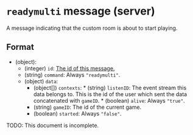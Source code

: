 # `readymulti` message (server)

A message indicating that the custom room is about to start playing.

## Format

* (object):
    * (integer) `id`: [The id of this message.](../Ribbon.md#id-messages)
    * (string) `command`: Always `"readymulti"`.
    * (object) `data`:
         * (object[]) `contexts`: 
               * (string) `listenID`: The event stream this data belongs to. This is the id of the user which sent the data concatenated with `gameID`.
               * (boolean) `alive`: Always `"true"`.
         * (string) `gameID`: The id of the current game.
         * (boolean) `started`: Always `"false"`.

TODO: This document is incomplete.
